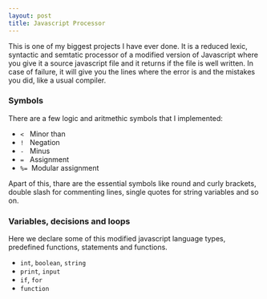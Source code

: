 ```yaml
---
layout: post
title: Javascript Processor
---
```


This is one of my biggest projects I have ever done. It is a reduced lexic, syntactic and semtatic processor of a modified version of Javascript where you give it a source javascript file and it returns if the file is well written. In case of failure, it will give you the lines where the error is and the mistakes you did, like a usual compiler.

### Symbols

There are a few logic and aritmethic symbols that I implemented:

* `<`&nbsp;&nbsp;&nbsp;Minor than 
* `!`&nbsp;&nbsp;&nbsp;Negation
* `-`&nbsp;&nbsp;&nbsp;Minus 
* `=`&nbsp;&nbsp;&nbsp;Assignment 
* `%=`&nbsp;&nbsp;Modular assignment 


Apart of this, thare are the essential symbols like round and curly brackets, double slash for commenting lines, single quotes for string variables and so on.

### Variables, decisions and loops

Here we declare some of this modified javascript language types, predefined functions, statements and functions.

* `int`, `boolean`, `string`
* `print`, `input`
* `if`, `for`
* `function`
